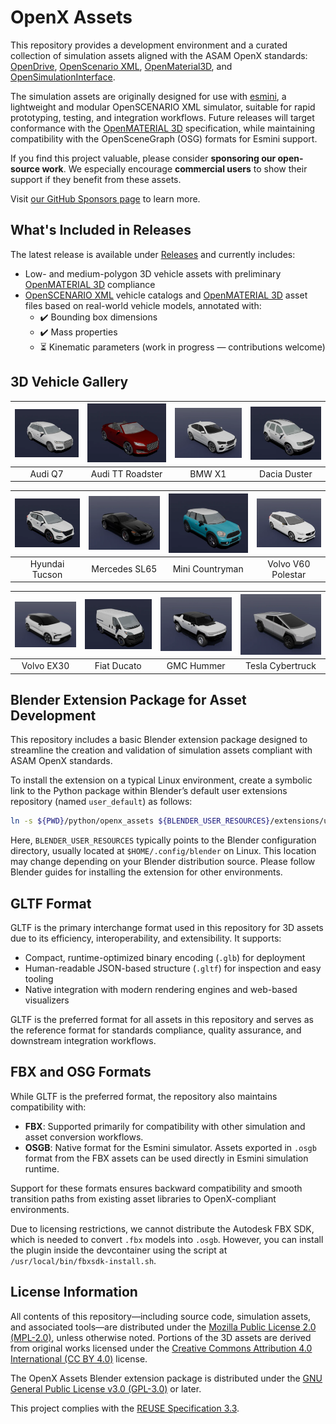 # OpenX Assets

This repository provides a development environment and a curated collection of simulation assets aligned with the ASAM OpenX standards: [OpenDrive](https://www.asam.net/standards/detail/opendrive/), [OpenScenario XML](https://www.asam.net/standards/detail/openscenario-xml/), [OpenMaterial3D](https://www.asam.net/standards/detail/openmaterial/), and [OpenSimulationInterface](https://www.asam.net/standards/detail/osi/).

The simulation assets are originally designed for use with [esmini](https://esmini.github.io/), a lightweight and modular OpenSCENARIO XML simulator, suitable for rapid prototyping, testing, and integration workflows. Future releases will target conformance with the [OpenMATERIAL 3D](https://www.asam.net/standards/detail/openmaterial/) specification, while maintaining compatibility with the OpenSceneGraph (OSG) formats for Esmini support.

If you find this project valuable, please consider **sponsoring our open-source work**. We especially encourage **commercial users** to show their support if they benefit from these assets.

Visit [our GitHub Sponsors page](https://github.com/sponsors/bounverif) to learn more.

## What's Included in Releases

The latest release is available under [Releases](https://github.com/bounverif/openx-assets/releases) and currently includes:
- Low- and medium-polygon 3D vehicle assets with preliminary [OpenMATERIAL 3D](https://www.asam.net/standards/detail/openmaterial/) compliance
- [OpenSCENARIO XML](https://www.asam.net/standards/detail/openscenario-xml/) vehicle catalogs and [OpenMATERIAL 3D](https://www.asam.net/standards/detail/openmaterial/) asset files based on real-world vehicle models, annotated with:
  - ✔️ Bounding box dimensions  
  - ✔️ Mass properties  
  - ⏳ Kinematic parameters (work in progress — contributions welcome)

## 3D Vehicle Gallery

| [![Audi Q7](src/vehicles/main/m1_audi_q7_2015/m1_audi_q7_2015.thumbnail.webp)](src/vehicles/main/m1_audi_q7_2015) | [![Audi TT Roadster](src/vehicles/main/m1_audi_tt_2014_roadster/m1_audi_tt_2014_roadster.thumbnail.webp)](src/vehicles/main/m1_audi_tt_2014_roadster) | [![BMW X1](src/vehicles/main/m1_bmw_x1_2016/m1_bmw_x1_2016.thumbnail.webp)](src/vehicles/main/m1_bmw_x1_2016)| [![Dacia Duster](src/vehicles/main/m1_dacia_duster_2010/m1_dacia_duster_2010.thumbnail.webp)](src/vehicles/main/m1_dacia_duster_2010) |
|:--:|:--:|:--:|:--:|
| Audi Q7 | Audi TT Roadster | BMW X1 | Dacia Duster |

| [![Hyundai Tucson](src/vehicles/main/m1_hyundai_tucson_2015/m1_hyundai_tucson_2015.thumbnail.webp)](src/vehicles/main/m1_hyundai_tucson_2015) | [![Mercedes SL65](src/vehicles/main/m1_mercedes_sl65amg_2008/m1_mercedes_sl65amg_2008.thumbnail.webp)](src/vehicles/main/m1_mercedes_sl65amg_2008)  | [![Mini Countryman](src/vehicles/main/m1_mini_countryman_2016/m1_mini_countryman_2016.thumbnail.webp)](src/vehicles/main/m1_mini_countryman_2016) | [![Mini Countryman](src/vehicles/main/m1_volvo_v60_polestar_2013/m1_volvo_v60_polestar_2013.thumbnail.webp)](src/vehicles/main/m1_volvo_v60_polestar_2013) |
|:--:|:--:|:--:|:--:|
| Hyundai Tucson | Mercedes SL65 | Mini Countryman | Volvo V60 Polestar |

| [![Volvo EX30](src/vehicles/main/m1_volvo_ex30_2024/m1_volvo_ex30_2024.thumbnail.webp)](src/vehicles/main/m1_volvo_ex30_2024) | [![Fiat Ducato](src/vehicles/main/n1_fiat_ducato_2014/n1_fiat_ducato_2014.thumbnail.webp)](src/vehicles/main/n1_fiat_ducato_2014) | [![GMC Hummer](src/vehicles/main/n2_gmc_hummer_2021_pickup/n2_gmc_hummer_2021_pickup.thumbnail.webp)](src/vehicles/main/n2_gmc_hummer_2021_pickup) | [![Tesla Cybertruck](src/vehicles/main/n2_tesla_cybertruck_2024/n2_tesla_cybertruck_2024.thumbnail.webp)](src/vehicles/main/n2_tesla_cybertruck_2024) |
|:--:|:--:|:--:|:--:|
| Volvo EX30 | Fiat Ducato | GMC Hummer | Tesla Cybertruck |

## Blender Extension Package for Asset Development

This repository includes a basic Blender extension package designed to streamline the creation and validation of simulation assets compliant with ASAM OpenX standards.

To install the extension on a typical Linux environment, create a symbolic link to the Python package within Blender’s default user extensions repository (named `user_default`) as follows:

```bash
ln -s ${PWD}/python/openx_assets ${BLENDER_USER_RESOURCES}/extensions/user_default/
```

Here, `BLENDER_USER_RESOURCES` typically points to the Blender configuration directory, usually located at `$HOME/.config/blender` on Linux. This location may change depending on your Blender distribution source. Please follow Blender guides for installing the extension for other environments.

## GLTF Format

GLTF is the primary interchange format used in this repository for 3D assets due to its efficiency, interoperability, and extensibility. It supports:

- Compact, runtime-optimized binary encoding (`.glb`) for deployment
- Human-readable JSON-based structure (`.gltf`) for inspection and easy tooling
- Native integration with modern rendering engines and web-based visualizers

GLTF is the preferred format for all assets in this repository and serves as the reference format for standards compliance, quality assurance, and downstream integration workflows.

## FBX and OSG Formats

While GLTF is the preferred format, the repository also maintains compatibility with:

- **FBX**: Supported primarily for compatibility with other simulation and asset conversion workflows.
- **OSGB**: Native format for the Esmini simulator. Assets exported in `.osgb` format from the FBX assets can be used directly in Esmini simulation runtime.

Support for these formats ensures backward compatibility and smooth transition paths from existing asset libraries to OpenX-compliant environments.

Due to licensing restrictions, we cannot distribute the Autodesk FBX SDK, which is needed to convert `.fbx`  models into `.osgb`. However, you can install the plugin inside the devcontainer using the script at `/usr/local/bin/fbxsdk-install.sh`.

## License Information

All contents of this repository—including source code, simulation assets, and associated tools—are distributed under the [Mozilla Public License 2.0 (MPL-2.0)](https://opensource.org/licenses/MPL-2.0), unless otherwise noted. Portions of the 3D assets are derived from original works licensed under the [Creative Commons Attribution 4.0 International (CC BY 4.0)](https://creativecommons.org/licenses/by/4.0/) license.

The OpenX Assets Blender extension package is distributed under the [GNU General Public License v3.0 (GPL-3.0)](https://opensource.org/licenses/GPL-3.0) or later.

This project complies with the [REUSE Specification 3.3](https://reuse.software/spec-3.3/).
